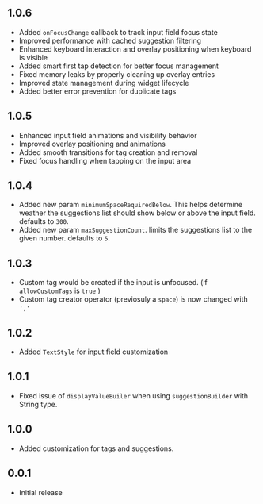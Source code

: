 ## 1.0.6
* Added `onFocusChange` callback to track input field focus state
* Improved performance with cached suggestion filtering
* Enhanced keyboard interaction and overlay positioning when keyboard is visible
* Added smart first tap detection for better focus management
* Fixed memory leaks by properly cleaning up overlay entries
* Improved state management during widget lifecycle
* Added better error prevention for duplicate tags

## 1.0.5
* Enhanced input field animations and visibility behavior
* Improved overlay positioning and animations
* Added smooth transitions for tag creation and removal
* Fixed focus handling when tapping on the input area

## 1.0.4
* Added new param `minimumSpaceRequiredBelow`. This helps determine weather the suggestions list should show below or above the input field. defaults to `300`.
* Added new param `maxSuggestionCount`. limits the suggestions list to the given number. defaults to `5`.


## 1.0.3
* Custom tag would be created if the input is unfocused. (if `allowCustomTags` is `true` )
* Custom tag creator operator (previosuly a `space`) is now changed with `','`

## 1.0.2
* Added `TextStyle` for input field customization

## 1.0.1
* Fixed issue of `displayValueBuiler` when using `suggestionBuilder` with String type.

## 1.0.0
* Added customization for tags and suggestions.

## 0.0.1
* Initial release
